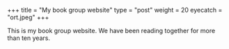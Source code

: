 +++
title = "My book group website"
type = "post"
weight = 20
eyecatch = "ort.jpeg"
+++

This is my book group website.  We have been reading together for 
more than ten years. 

